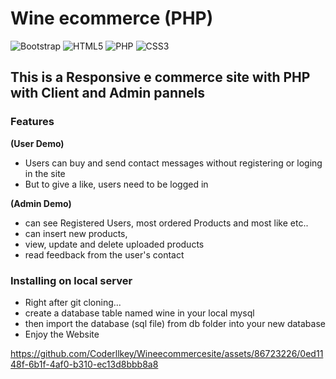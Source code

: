 # Wine ecommerce (PHP)

![Bootstrap](https://img.shields.io/badge/bootstrap-%238511FA.svg?style=for-the-badge&logo=bootstrap&logoColor=white)
![HTML5](https://img.shields.io/badge/html5-%23E34F26.svg?style=for-the-badge&logo=html5&logoColor=white)
![PHP](https://img.shields.io/badge/php-%23777BB4.svg?style=for-the-badge&logo=php&logoColor=white)
![CSS3](https://img.shields.io/badge/css3-%231572B6.svg?style=for-the-badge&logo=css3&logoColor=white)
## This is a Responsive e commerce site with PHP with Client and Admin pannels 

### Features
**(User Demo)**

* Users can buy and send contact messages without registering or loging in the site
* But to give a like, users need to be logged in

**(Admin Demo)**
* can see Registered Users, most ordered Products and most like etc..
* can insert new products,
* view, update and delete uploaded products
* read feedback from the user's contact
  
### Installing on local server
* Right after git cloning...
* create a database table named wine in your local mysql
* then import the database (sql file) from db folder into your new database
* Enjoy the Website

https://github.com/Coderllkey/Wineecommercesite/assets/86723226/0ed1148f-6b1f-4af0-b310-ec13d8bbb8a8



